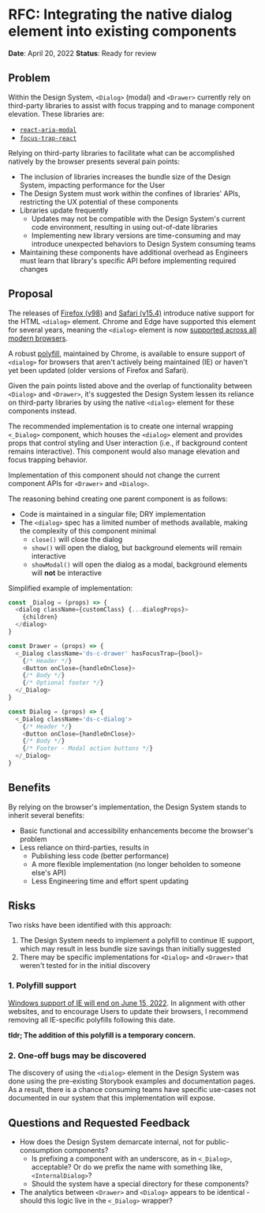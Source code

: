 # RFC: Integrating the native dialog element into existing components

**Date**: April 20, 2022
**Status**: Ready for review

## Problem

Within the Design System, `<Dialog>` (modal) and `<Drawer>` currently rely on third-party libraries to assist with focus trapping and to manage component elevation. These libraries are:

- [`react-aria-modal`](https://www.npmjs.com/package/react-aria-modal)
- [`focus-trap-react`](https://www.npmjs.com/package/focus-trap-react)

Relying on third-party libraries to facilitate what can be accomplished natively by the browser presents several pain points:

- The inclusion of libraries increases the bundle size of the Design System, impacting performance for the User
- The Design System must work within the confines of libraries' APIs, restricting the UX potential of these components
- Libraries update frequently
  - Updates may not be compatible with the Design System's current code environment, resulting in using out-of-date libraries
  - Implementing new library versions are time-consuming and may introduce unexpected behaviors to Design System consuming teams
- Maintaining these components have additional overhead as Engineers must learn that library's specific API before implementing required changes

## Proposal

The releases of [Firefox (v98)](https://www.mozilla.org/en-US/firefox/98.0/releasenotes/) and [Safari (v15.4)](https://webkit.org/blog/12445/new-webkit-features-in-safari-15-4/) introduce native support for the HTML `<dialog>` element. Chrome and Edge have supported this element for several years, meaning the `<dialog>` element is now [supported across all modern browsers](https://caniuse.com/?search=dialog).

A robust [polyfill](https://github.com/GoogleChrome/dialog-polyfill), maintained by Chrome, is available to ensure support of `<dialog>` for browsers that aren't actively being maintained (IE) or haven't yet been updated (older versions of Firefox and Safari).

Given the pain points listed above and the overlap of functionality between `<Dialog>` and `<Drawer>`, it's suggested the Design System lessen its reliance on third-party libraries by using the native `<dialog>` element for these components instead.

The recommended implementation is to create one internal wrapping `<_Dialog>` component, which houses the `<dialog>` element and provides props that control styling and User interaction (i.e., if background content remains interactive). This component would also manage elevation and focus trapping behavior.

Implementation of this component should not change the current component APIs for `<Drawer>` and `<Dialog>`.

The reasoning behind creating one parent component is as follows:

- Code is maintained in a singular file; DRY implementation
- The `<dialog>` spec has a limited number of methods available, making the complexity of this component minimal
  - `close()` will close the dialog
  - `show()` will open the dialog, but background elements will remain interactive
  - `showModal()` will open the dialog as a modal, background elements will **not** be interactive

Simplified example of implementation:

```js
const _Dialog = (props) => {
  <dialog className={customClass} {...dialogProps}>
    {children}
  </dialog>
}

const Drawer = (props) => {
  <_Dialog className='ds-c-drawer' hasFocusTrap={bool}>
    {/* Header */}
    <Button onClose={handleOnClose}>
    {/* Body */}
    {/* Optional footer */}
  </_Dialog>
}

const Dialog = (props) => {
  <_Dialog className='ds-c-dialog'>
    {/* Header */}
    <Button onClose={handleOnClose}>
    {/* Body */}
    {/* Footer - Modal action buttons */}
  </_Dialog>
}
```

## Benefits

By relying on the browser's implementation, the Design System stands to inherit several benefits:

- Basic functional and accessibility enhancements become the browser's problem
- Less reliance on third-parties, results in
  - Publishing less code (better performance)
  - A more flexible implementation (no longer beholden to someone else's API)
  - Less Engineering time and effort spent updating

## Risks

Two risks have been identified with this approach:

1. The Design System needs to implement a polyfill to continue IE support, which may result in less bundle size savings than initially suggested
2. There may be specific implementations for `<Dialog>` and `<Drawer>` that weren't tested for in the initial discovery

### 1. Polyfill support

[Windows support of IE will end on June 15, 2022](https://docs.microsoft.com/en-us/lifecycle/announcements/internet-explorer-11-end-of-support). In alignment with other websites, and to encourage Users to update their browsers, I recommend removing all IE-specific polyfills following this date.

**tldr; The addition of this polyfill is a temporary concern.**

### 2. One-off bugs may be discovered

The discovery of using the `<dialog>` element in the Design System was done using the pre-existing Storybook examples and documentation pages. As a result, there is a chance consuming teams have specific use-cases not documented in our system that this implementation will expose.

## Questions and Requested Feedback

- How does the Design System demarcate internal, not for public-consumption components?
  - Is prefixing a component with an underscore, as in `<_Dialog>`, acceptable? Or do we prefix the name with something like, `<InternalDialog>`?
  - Should the system have a special directory for these components?
- The analytics between `<Drawer>` and `<Dialog>` appears to be identical - should this logic live in the `<_Dialog>` wrapper?
